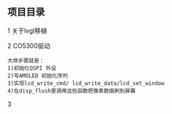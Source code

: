## 项目目录

1 关于lvgl移植

2 CO5300驱动

	大体步骤就是：
	1)初始化QSPI 外设
	2)写AMOLED 初始化序列
	3)实现lcd_write_cmd/ lcd_write_data/lcd_set_window
	4)在disp_flush里调用这些函数把像素数据刷到屏幕
3 

